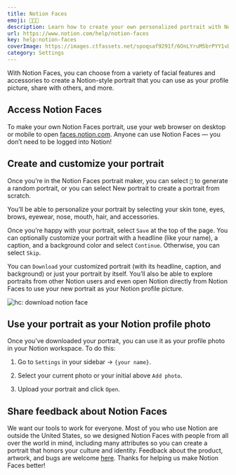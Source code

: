 ```yaml
---
title: Notion Faces
emoji: 🧑🏼‍🎨
description: Learn how to create your own personalized portrait with Notion Faces 🧑🏼‍🎨
url: https://www.notion.com/help/notion-faces
key: help:notion-faces
coverImage: https://images.ctfassets.net/spoqsaf9291f/6OnLYruM5brPYY1vDuGIkJ/d1868a1f9090ccac8233f0f6fdacd6e4/Notion_Faces_Hero__2_.png
category: Settings
---
```


With Notion Faces, you can choose from a variety of facial features and accessories to create a Notion-style portrait that you can use as your profile picture, share with others, and more.

## Access Notion Faces

To make your own Notion Faces portrait, use your web browser on desktop or mobile to open [faces.notion.com](http://faces.notion.com?from=marketing\&pathname=/help/notion-faces). Anyone can use Notion Faces — you don’t need to be logged into Notion!

## Create and customize your portrait

Once you’re in the Notion Faces portrait maker, you can select `🔀` to generate a random portrait, or you can select New portrait to create a portrait from scratch.

You’ll be able to personalize your portrait by selecting your skin tone, eyes, brows, eyewear, nose, mouth, hair, and accessories.

Once you’re happy with your portrait, select `Save` at the top of the page. You can optionally customize your portrait with a headline (like your name), a caption, and a background color and select `Continue`. Otherwise, you can select `Skip`.

You can `Download` your customized portrait (with its headline, caption, and background) or just your portrait by itself. You’ll also be able to explore portraits from other Notion users and even open Notion directly from Notion Faces to use your new portrait as your Notion profile picture.

![hc: download notion face](https://images.ctfassets.net/spoqsaf9291f/3ErCTUxSUFb0Xcps5jDaGx/05ad5fe75a858f4d3f71e8cfa5871cfa/Dec_16_Screenshot_from_Figma__4_.png)

## Use your portrait as your Notion profile photo

Once you’ve downloaded your portrait, you can use it as your profile photo in your Notion workspace. To do this:

1. Go to `Settings` in your sidebar → `{your name}`.

2. Select your current photo or your initial above `Add photo`.

3. Upload your portrait and click `Open`.

## Share feedback about Notion Faces

We want our tools to work for everyone. Most of you who use Notion are outside the United States, so we designed Notion Faces with people from all over the world in mind, including many attributes so you can create a portrait that honors your culture and identity. Feedback about the product, artwork, and bugs are welcome [here](https://notion.notion.site/Help-us-improve-Notion-Faces-153efdeead0580ea899cd03d9ef6f929?pvs=74). Thanks for helping us make Notion Faces better!
